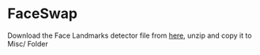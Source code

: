 # FaceSwap


Download the Face Landmarks detector file from [here](dlib.net/files/shape_predictor_68_face_landmarks.dat.bz2), unzip and copy it to Misc/ Folder

